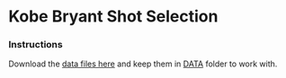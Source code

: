 # Kobe Bryant Shot Selection

### Instructions

Download the [data files here](https://www.kaggle.com/c/kobe-bryant-shot-selection) and keep them in [DATA](/DATA) folder to work with.
